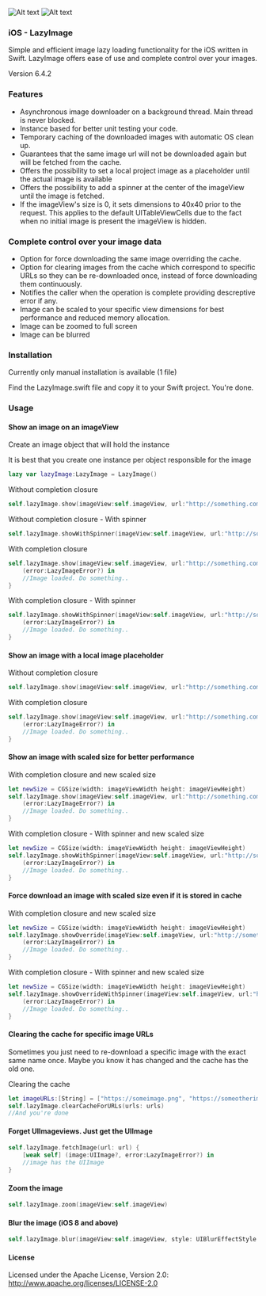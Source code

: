 ![Alt text](https://camo.githubusercontent.com/11874553c483b3630dff4ac1e54f1d0fb030bb86/68747470733a2f2f696d672e736869656c64732e696f2f62616467652f53776966742d332e302532422d6f72616e67652e737667 "Swift 3+")
![Alt text](https://camo.githubusercontent.com/1d276aa371242346c77c3a5b8db34beaa2014722/68747470733a2f2f696d672e736869656c64732e696f2f62616467652f694f532d382e302532422d626c75652e737667 "iOS 8+")


### iOS - LazyImage
Simple and efficient image lazy loading functionality for the iOS written in Swift.
LazyImage offers ease of use and complete control over your images.

Version 6.4.2


### Features
* Asynchronous image downloader on a background thread. Main thread is never blocked.
* Instance based for better unit testing your code.
* Temporary caching of the downloaded images with automatic OS clean up.
* Guarantees that the same image url will not be downloaded again but will be fetched from the cache.
* Offers the possibility to set a local project image as a placeholder until the actual image is available
* Offers the possibility to add a spinner at the center of the imageView until the image is fetched.
* If the imageView's size is 0, it sets dimensions to 40x40 prior to the request. This applies to the default UITableViewCells due to the fact when no initial image is present the imageView is hidden.

### Complete control over your image data
* Option for force downloading the same image overriding the cache.
* Option for clearing images from the cache which correspond to specific URLs so they can be re-downloaded once,
instead of force downloading them continuously.
* Notifies the caller when the operation is complete providing descreptive error if any.
* Image can be scaled to your specific view dimensions for best performance and reduced memory allocation.
* Image can be zoomed to full screen
* Image can be blurred



### Installation
Currently only manual installation is available (1 file)

Find the LazyImage.swift file and copy it to your Swift project. You're done.


### Usage

#### Show an image on an imageView

Create an image object that will hold the instance

It is best that you create one instance per object responsible for the image
```swift
lazy var lazyImage:LazyImage = LazyImage()
```

Without completion closure
```swift
self.lazyImage.show(imageView:self.imageView, url:"http://something.com/someimage.png")
```

Without completion closure - With spinner
```swift
self.lazyImage.showWithSpinner(imageView:self.imageView, url:"http://something.com/someimage.png")
```

With completion closure
```swift
self.lazyImage.show(imageView:self.imageView, url:"http://something.com/someimage.png") {
    (error:LazyImageError?) in
    //Image loaded. Do something..
}
```

With completion closure - With spinner
```swift
self.lazyImage.showWithSpinner(imageView:self.imageView, url:"http://something.com/someimage.png") {
    (error:LazyImageError?) in
    //Image loaded. Do something..
}
```


#### Show an image with a local image placeholder

Without completion closure
```swift
self.lazyImage.show(imageView:self.imageView, url:"http://something.com/someimage.png", defaultImage:"someLocalImageName")
```

With completion closure
```swift
self.lazyImage.show(imageView:self.imageView, url:"http://something.com/someimage.png", defaultImage:"someLocalImageName") {
    (error:LazyImageError?) in
    //Image loaded. Do something..
}
```


#### Show an image with scaled size for better performance

With completion closure and new scaled size
```swift
let newSize = CGSize(width: imageViewWidth height: imageViewHeight)
self.lazyImage.show(imageView:self.imageView, url:"http://something.com/someimage.png", size:newSize) {
    (error:LazyImageError?) in
    //Image loaded. Do something..
}
```

With completion closure - With spinner and new scaled size
```swift
let newSize = CGSize(width: imageViewWidth height: imageViewHeight)
self.lazyImage.showWithSpinner(imageView:self.imageView, url:"http://something.com/someimage.png", size:newSize) {
    (error:LazyImageError?) in
    //Image loaded. Do something..
}
```


#### Force download an image with scaled size even if it is stored in cache

With completion closure and new scaled size
```swift
let newSize = CGSize(width: imageViewWidth height: imageViewHeight)
self.lazyImage.showOverride(imageView:self.imageView, url:"http://something.com/someimage.png", size:newSize) {
    (error:LazyImageError?) in
    //Image loaded. Do something..
}
```

With completion closure - With spinner and new scaled size
```swift
let newSize = CGSize(width: imageViewWidth height: imageViewHeight)
self.lazyImage.showOverrideWithSpinner(imageView:self.imageView, url:"http://something.com/someimage.png", size:newSize) {
    (error:LazyImageError?) in
    //Image loaded. Do something..
}
```


#### Clearing the cache for specific image URLs

Sometimes you just need to re-download a specific image with the exact same name once.
Maybe you know it has changed and the cache has the old one.

Clearing the cache
```swift
let imageURLs:[String] = ["https://someimage.png", "https://someotherimage.png"]
self.lazyImage.clearCacheForURLs(urls: urls)
//And you're done
```

#### Forget UIImageviews. Just get the UIImage

```swift
self.lazyImage.fetchImage(url: url) {
    [weak self] (image:UIImage?, error:LazyImageError?) in
    //image has the UIImage
}
```


#### Zoom the image
```swift
self.lazyImage.zoom(imageView:self.imageView)
```

#### Blur the image (iOS 8 and above)
```swift
self.lazyImage.blur(imageView:self.imageView, style: UIBlurEffectStyle.Light)
```
#### License
Licensed under the Apache License, Version 2.0: http://www.apache.org/licenses/LICENSE-2.0

